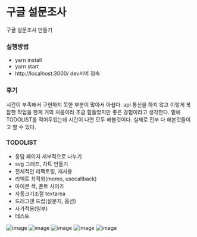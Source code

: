 # 구글 설문조사

구글 설문조사 만들기

### 실행방법

- yarn install
- yarn start
- http://localhost:3000/ dev서버 접속

### 후기

시간이 부족해서 구현하지 못한 부분이 많아서 아쉽다. api 통신을 하지 않고 이렇게 복잡한 작업을 한게 거의 처음이라 조금 힘들었지만 좋은 경험이라고 생각한다. 밑에 TODOLIST를 적어두었는데 시간이 나면 모두 해볼것이다. 실제로 전부 다 해본것들이고 할 수 있다.

### TODOLIST

- 응답 페이지 세부적으로 나누기
- svg 그래프, 차트 만들기
- 전체적인 리팩토링, 재사용
- 리액트 최적화(memo, usecallback)
- 아이콘 색, 폰트 사이즈
- 자동크기조절 textarea
- 드래그앤 드랍(설문지, 옵션)
- 사가적용(일부)
- 테스트

![image](https://user-images.githubusercontent.com/57904979/152960577-da31aa37-1cb8-42a0-987d-a3dcf8b841fe.png)
![image](https://user-images.githubusercontent.com/57904979/152960761-d8223a79-935e-4eef-8bca-11424077159d.png)
![image](https://user-images.githubusercontent.com/57904979/152960909-6e9161ac-028a-4443-b514-9021c239d2a5.png)
![image](https://user-images.githubusercontent.com/57904979/152960992-d7315925-07ed-42c6-849b-e10b10541447.png)
![image](https://user-images.githubusercontent.com/57904979/152961054-ecc1640b-ebaa-4e0d-95b2-336e060f0575.png)
